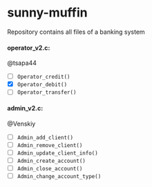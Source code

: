 # sunny-muffin
Repository contains all files of a banking system

#### operator_v2.c:

@tsapa44
- [ ] `Operator_credit()`
- [x] `Operator_debit()`
- [ ] `Operator_transfer()`

#### admin_v2.c:

 @Venskiy
- [ ] `Admin_add_client()`
- [ ] `Admin_remove_client()`
- [ ] `Admin_update_client_info()`
- [ ] `Admin_create_account()`
- [ ] `Admin_close_account()`
- [ ] `Admin_change_account_type()`
